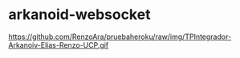 # arkanoid-websocket

https://github.com/RenzoAra/pruebaheroku/raw/img/TPIntegrador-Arkanoiv-Elias-Renzo-UCP.gif